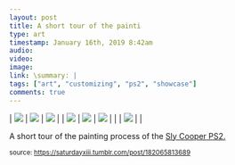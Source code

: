 ```yaml
---
layout: post
title: A short tour of the painti
type: art
timestamp: January 16th, 2019 8:42am
audio: 
video: 
image: 
link: \summary: |
tags: ["art", "customizing", "ps2", "showcase"]
comments: true
---
```


| <img src="https://saturdayxiii.github.io/media/182065813689_0.jpg"/> | <img src="https://saturdayxiii.github.io/media/182065813689_1.jpg"/> | <img src="https://saturdayxiii.github.io/media/182065813689_2.jpg"/> |
| <img src="https://saturdayxiii.github.io/media/182065813689_3.jpg"/> | <img src="https://saturdayxiii.github.io/media/182065813689_4.jpg"/> | <img src="https://saturdayxiii.github.io/media/182065813689_5.jpg"/> |
|  | <img src="https://saturdayxiii.github.io/media/182065813689_6.jpg"/> |  |

A short tour of the painting process of the <a href="http://heavyhanded.ca/post/181056446837/ps2-case-mod-artwork-of-sly-cooper-templated" target="_blank">Sly Cooper PS2.</a>
 
  
<small>source: https://saturdayxiii.tumblr.com/post/182065813689</small>